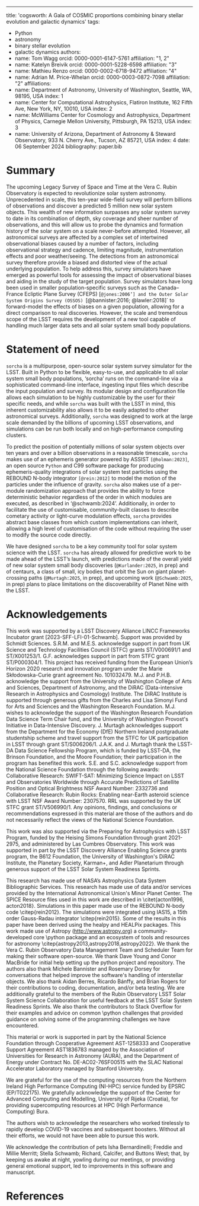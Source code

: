 ---
title: 'cogsworth: A Gala of COSMIC proportions combining binary stellar evolution and galactic dynamics'
tags:
  - Python
  - astronomy
  - binary stellar evolution
  - galactic dynamics
authors:
  - name: Tom Wagg
    orcid: 0000-0001-6147-5761
    affiliation: "1, 2"
  - name: Katelyn Breivik
    orcid: 0000-0001-5228-6598
    affiliation: "3"
  - name: Mathieu Renzo
    orcid: 0000-0002-6718-9472
    affiliation: "4"
  - name: Adrian M. Price-Whelan
    orcid: 0000-0003-0872-7098
    affiliation: "2"
affiliations:
 - name: Department of Astronomy, University of Washington, Seattle, WA, 98195, USA
   index: 1
 - name: Center for Computational Astrophysics, Flatiron Institute, 162 Fifth Ave, New York, NY, 10010, USA
   index: 2
 - name: McWilliams Center for Cosmology and Astrophysics, Department of Physics, Carnegie Mellon University, Pittsburgh, PA 15213, USA
   index: 3
 - name: University of Arizona, Department of Astronomy \& Steward Observatory, 933 N. Cherry Ave., Tucson, AZ 85721, USA
   index: 4
date: 06 September 2024
bibliography: paper.bib


# Summary

The upcoming Legacy Survey of Space and Time at the Vera C. Rubin Observatory is expected to revolutionize solar system astronomy. Unprecedented in scale, this ten-year wide-field survey will perform billions of observations and discover a predicted 5 million new solar system objects. This wealth of new information surpasses any solar system survey to date in its combination of depth, sky coverage and sheer number of observations, and this will allow us to probe the dynamics and formation history of the solar system on a scale never-before attempted. However, all astronomical surveys are affected by a complex set of intertwined observational biases caused by a number of factors, including observational strategy and cadence, limiting magnitude, instrumentation effects and poor weather/seeing. The detections from an astronomical survey therefore provide a biased and distorted view of the actual underlying population. To help address this, survey simulators have emerged as powerful tools for assessing the impact of observational biases and aiding in the study of the target population. Survey simulators have long been used in smaller population-specific surveys such as the Canada–France Ecliptic Plane Survey (CFEPS) [`@jones:2006’] and the Outer Solar System Origins Survey (OSSOS) `[@bannister:2016; @lawler:2018]` to forward-model the effects of biases on a given population, allowing for a direct comparison to real discoveries. However, the scale and tremendous scope of the LSST requires the development of a new tool capable of handling much larger data sets and all solar system small body populations.

# Statement of need

`sorcha` is a multipurpose, open-source solar system survey simulator for the LSST. Built in Python to be flexible, easy-to-use, and applicable to all solar system small body populations, ‘sorcha’ runs on the command-line via a sophisticated command-line interface, ingesting input files which describe the input population and survey. Its modular design and configuration file allows each simulation to be highly customizable by the user for their specific needs, and while `sorcha` was built with the LSST in mind, this inherent customizability also allows it to be easily adapted to other astronomical surveys. Additionally, `sorcha` was designed to work at the large scale demanded by the billions of upcoming LSST observations, and simulations can be run both locally and on high-performance computing clusters. 

To predict the position of potentially millions of solar system objects over ten years and over a billion observations in a reasonable timescale, `sorcha` makes use of an ephemeris generator powered by ASSIST `[@holman:2023]`, an open source `Python` and C99 software package for producing ephemeris-quality integrations of solar system test particles using the REBOUND N-body integrator `[@rein:2012]` to model the motion of the particles under the influence of gravity. `sorcha` also makes use of a per-module randomization approach that provides the ability to force deterministic behavior regardless of the order in which modules are executed, as described in ‘@schwamb:2024’. Additionally, in order to facilitate the use of customisable, community-built classes to describe cometary activity or light-curve modulation effects, `sorcha` provides abstract base classes from which custom implementations can inherit, allowing a high level of customisation of the code without requiring the user to modify the source code directly.

We have designed `sorcha` to be a key community tool for solar system science with the LSST. `sorcha` has already allowed for predictive work to be made ahead of the LSST’s launch, with predictions made of the overall yield of new solar system small body discoveries (`@Kurlander:2025`, in prep) and of centaurs, a class of small, icy bodies that orbit the Sun on giant planet-crossing paths (`@Murtagh:2025`, in prep), and upcoming work (`@Schwamb:2025`, in prep) plans to place limitations on the discoverability of Planet Nine with the LSST. 


# Acknowledgements

This work was supported by a LSST Discovery Alliance LINCC Frameworks Incubator grant [2023-SFF-LFI-01-Schwamb]. Support was provided by Schmidt Sciences. S.R.M. and M.E.S. acknowledge support in part from UK Science and Technology Facilities Council (STFC) grants ST/V000691/1 and ST/X001253/1. G.F. acknowledges support in part from STFC grant ST/P000304/1. This project has received funding from the European Union’s Horizon 2020 research and innovation program under the Marie Skłodowska-Curie grant agreement No. 101032479. M.J. and P.H.B. acknowledge the support from the University of Washington College of Arts and Sciences, Department of Astronomy, and the DiRAC (Data-intensive Research in Astrophysics and Cosmology) Institute. The DiRAC Institute is supported through generous gifts from the Charles and Lisa Simonyi Fund for Arts and Sciences and the Washington Research Foundation. M.J. wishes to acknowledge the support of the Washington Research Foundation Data Science Term Chair fund, and the University of Washington Provost's Initiative in Data-Intensive Discovery. J. Murtagh acknowledges support from the Department for the Economy (DfE) Northern Ireland postgraduate studentship scheme and travel support from the STFC for UK participation in LSST through grant ST/S006206/1. J.A.K. and J. Murtagh thank the LSST-DA Data Science Fellowship Program, which is funded by LSST-DA, the Brinson Foundation, and the Moore Foundation; their participation in the program has benefited this work. S.E. and S.C. acknowledge support from the National Science Foundation through the following awards: Collaborative Research: SWIFT-SAT: Minimizing Science Impact on LSST and Observatories Worldwide through Accurate Predictions of Satellite Position and Optical Brightness NSF Award Number: 2332736 and Collaborative Research: Rubin Rocks: Enabling near-Earth asteroid science with LSST NSF Award Number: 2307570. RRL was supported by the UK STFC grant ST/V506990/1. Any opinions, findings, and conclusions or recommendations expressed in this material are those of the authors and do not necessarily reflect the views of the National Science Foundation.
 
This work was also supported via the Preparing for Astrophysics with LSST Program, funded by the Heising Simons Foundation through grant 2021-2975, and administered by Las Cumbres Observatory. This work was supported in part by the LSST Discovery Alliance Enabling Science grants program, the B612 Foundation, the University of Washington's DiRAC Institute, the Planetary Society, Karman+, and Adler Planetarium through generous support of the LSST Solar System Readiness Sprints.

This research has made use of NASA’s Astrophysics Data System Bibliographic Services. This research has made use of data and/or services provided by the International Astronomical Union's Minor Planet Center. The SPICE Resource files used in this work are described in \citet{acton1996, acton2018}. Simulations in this paper made use of the REBOUND N-body code \citep{rein2012}. The simulations were integrated using IAS15, a 15th order Gauss-Radau integrator \citep{rein2015}. Some of the results in this paper have been derived using the healpy and HEALPix packages. This work made use of Astropy (http://www.astropy.org) a community-developed core \python package and an ecosystem of tools and resources for astronomy \citep{astropy2013,astropy2018,astropy2022}. We thank the Vera C. Rubin Observatory Data Management Team and Scheduler Team for making their software open-source. We thank Dave Young and Conor MacBride for initial help setting up the python project and repository. The authors also thank Michele Bannister and Rosemary Dorsey for conversations that helped improve the software's handling of interstellar objects. We also thank Aidan Berres, Ricardo Bánffy, and Brian Rogers for their contributions to coding, documentation, and/or beta testing.  We are additionally grateful to the members of the Rubin Observatory LSST Solar System Science Collaboration for useful feedback at the LSST Solar System Readiness Sprints. We also thank the contributors to Stack Overflow for their examples and advice on common \python challenges that provided guidance on solving some of the programming challenges we have encountered.

This material or work is supported in part by the National Science Foundation through Cooperative Agreement AST-1258333 and Cooperative Support Agreement AST1836783 managed by the Association of Universities for Research in Astronomy (AURA), and the Department of Energy under Contract No. DE-AC02-76SF00515 with the SLAC National Accelerator Laboratory managed by Stanford University.  

We are grateful for the use of the computing resources from the Northern Ireland High Performance Computing (NI-HPC) service funded by EPSRC (EP/T022175). We gratefully acknowledge the support of the Center for Advanced Computing and Modelling, University of Rijeka (Croatia), for providing supercomputing resources at HPC (High Performance Computing) Bura.

The authors wish to acknowledge the researchers who worked tirelessly to rapidly develop COVID-19 vaccines and subsequent boosters. Without all their efforts, we would not have been able to pursue this work.

We acknowledge the contribution of pets Isha Bernardinelli; Freddie and Millie Merritt; Stella Schwamb; Richard, Calcifer, and Buttons West; that, by keeping us awake at night, yowling during our meetings, or providing general emotional support, led to improvements in this software and manuscript.

# References

